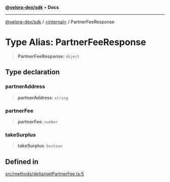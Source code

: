 [**@velora-dex/sdk**](../../README.md) • **Docs**

***

[@velora-dex/sdk](../../globals.md) / [\<internal\>](../README.md) / PartnerFeeResponse

# Type Alias: PartnerFeeResponse

> **PartnerFeeResponse**: `object`

## Type declaration

### partnerAddress

> **partnerAddress**: `string`

### partnerFee

> **partnerFee**: `number`

### takeSurplus

> **takeSurplus**: `boolean`

## Defined in

[src/methods/delta/getPartnerFee.ts:5](https://github.com/VeloraDEX/paraswap-sdk/blob/feat/velora/src/methods/delta/getPartnerFee.ts#L5)

